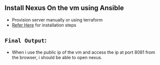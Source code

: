 ## Install Nexus On the vm using Ansible 
* Provision server manually or using terraform 
* [Refer Here](https://github.com/devopswithcloud/devops-repo/blob/main/Nexus/1_Nexus_Installtion.md) for installation steps 


## `Final Output`:
* When i use the public ip of the vm and access the ip at port 8081 from the browser, i should be able to open nexus.







